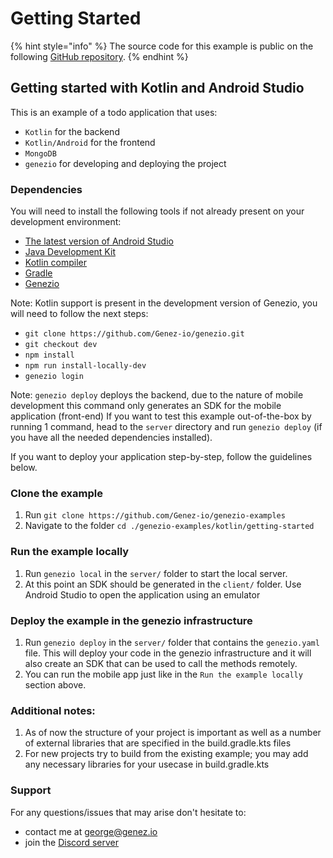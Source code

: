 # Getting Started

{% hint style="info" %}
The source code for this example is public on the following [GitHub repository](https://github.com/Genez-io/genezio-examples/blob/master/kotlin/getting-started/README.md).
{% endhint %}

## Getting started with Kotlin and Android Studio

This is an example of a todo application that uses:

* `Kotlin` for the backend
* `Kotlin/Android` for the frontend
* `MongoDB`
* `genezio` for developing and deploying the project

### Dependencies

You will need to install the following tools if not already present on your development environment:

* [The latest version of Android Studio](https://developer.android.com/studio)
* [Java Development Kit](https://www.oracle.com/java/technologies/downloads/)
* [Kotlin compiler](https://kotlinlang.org/docs/command-line.html)
* [Gradle](https://gradle.org/install/)
* [Genezio](https://github.com/Genez-io/genezio)

Note: Kotlin support is present in the development version of Genezio, you will need to follow the next steps:

* `git clone https://github.com/Genez-io/genezio.git`
* `git checkout dev`
* `npm install`
* `npm run install-locally-dev`
* `genezio login`

Note: `genezio deploy` deploys the backend, due to the nature of mobile development this command only generates an SDK for the mobile application (front-end) If you want to test this example out-of-the-box by running 1 command, head to the `server` directory and run `genezio deploy` (if you have all the needed dependencies installed).

If you want to deploy your application step-by-step, follow the guidelines below.

### Clone the example

1. Run `git clone https://github.com/Genez-io/genezio-examples`
2. Navigate to the folder `cd ./genezio-examples/kotlin/getting-started`

### Run the example locally

1. Run `genezio local` in the `server/` folder to start the local server.
2. At this point an SDK should be generated in the `client/` folder. Use Android Studio to open the application using an emulator

### Deploy the example in the genezio infrastructure

1. Run `genezio deploy` in the `server/` folder that contains the `genezio.yaml` file. This will deploy your code in the genezio infrastructure and it will also create an SDK that can be used to call the methods remotely.
2. You can run the mobile app just like in the `Run the example locally` section above.

### Additional notes:

1. As of now the structure of your project is important as well as a number of external libraries that are specified in the build.gradle.kts files
2. For new projects try to build from the existing example; you may add any necessary libraries for your usecase in build.gradle.kts

### Support

For any questions/issues that may arise don't hesitate to:

* contact me at george@genez.io
* join the [Discord server](https://discord.gg/R5ywWdsBrz)
